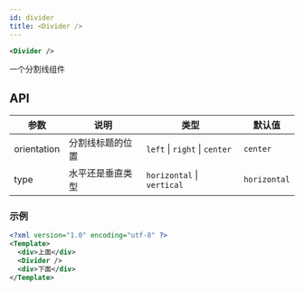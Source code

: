 ```yaml
---
id: divider
title: <Divider />
---
```


```xml
<Divider />
```

一个分割线组件

## API

| 参数        | 说明             | 类型                          | 默认值       |
| ----------- | ---------------- | ----------------------------- | ------------ |
| orientation | 分割线标题的位置 | `left` \| `right` \| `center` | `center`     |
| type        | 水平还是垂直类型 | `horizontal` \| `vertical`    | `horizontal` |

### 示例

```xml layoutTemplate
<?xml version="1.0" encoding="utf-8" ?>
<Template>
  <div>上面</div>
  <Divider />
  <div>下面</div>
</Template>
```
